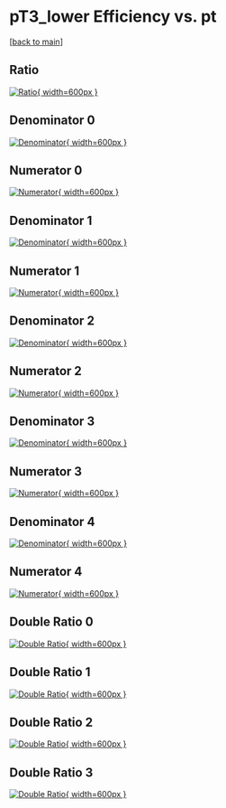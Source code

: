 # pT3_lower Efficiency vs. pt

[[back to main](./)]



## Ratio

[![Ratio](../mtv/var/pT3_lower_vtr_321_1_eff_pt.png){ width=600px }](../mtv/var/pT3_lower_vtr_321_1_eff_pt.pdf)

## Denominator 0

[![Denominator](../mtv/den/pT3_lower_vtr_321_1_eff_pt_den0.png){ width=600px }](../mtv/den/pT3_lower_vtr_321_1_eff_pt_den0.pdf)

## Numerator 0

[![Numerator](../mtv/num/pT3_lower_vtr_321_1_eff_pt_num0.png){ width=600px }](../mtv/num/pT3_lower_vtr_321_1_eff_pt_num0.pdf)

## Denominator 1

[![Denominator](../mtv/den/pT3_lower_vtr_321_1_eff_pt_den1.png){ width=600px }](../mtv/den/pT3_lower_vtr_321_1_eff_pt_den1.pdf)

## Numerator 1

[![Numerator](../mtv/num/pT3_lower_vtr_321_1_eff_pt_num1.png){ width=600px }](../mtv/num/pT3_lower_vtr_321_1_eff_pt_num1.pdf)

## Denominator 2

[![Denominator](../mtv/den/pT3_lower_vtr_321_1_eff_pt_den2.png){ width=600px }](../mtv/den/pT3_lower_vtr_321_1_eff_pt_den2.pdf)

## Numerator 2

[![Numerator](../mtv/num/pT3_lower_vtr_321_1_eff_pt_num2.png){ width=600px }](../mtv/num/pT3_lower_vtr_321_1_eff_pt_num2.pdf)

## Denominator 3

[![Denominator](../mtv/den/pT3_lower_vtr_321_1_eff_pt_den3.png){ width=600px }](../mtv/den/pT3_lower_vtr_321_1_eff_pt_den3.pdf)

## Numerator 3

[![Numerator](../mtv/num/pT3_lower_vtr_321_1_eff_pt_num3.png){ width=600px }](../mtv/num/pT3_lower_vtr_321_1_eff_pt_num3.pdf)

## Denominator 4

[![Denominator](../mtv/den/pT3_lower_vtr_321_1_eff_pt_den4.png){ width=600px }](../mtv/den/pT3_lower_vtr_321_1_eff_pt_den4.pdf)

## Numerator 4

[![Numerator](../mtv/num/pT3_lower_vtr_321_1_eff_pt_num4.png){ width=600px }](../mtv/num/pT3_lower_vtr_321_1_eff_pt_num4.pdf)

## Double Ratio 0

[![Double Ratio](../mtv/ratio/pT3_lower_vtr_321_1_eff_pt_ratio0.png){ width=600px }](../mtv/ratio/pT3_lower_vtr_321_1_eff_pt_ratio0.pdf)

## Double Ratio 1

[![Double Ratio](../mtv/ratio/pT3_lower_vtr_321_1_eff_pt_ratio1.png){ width=600px }](../mtv/ratio/pT3_lower_vtr_321_1_eff_pt_ratio1.pdf)

## Double Ratio 2

[![Double Ratio](../mtv/ratio/pT3_lower_vtr_321_1_eff_pt_ratio2.png){ width=600px }](../mtv/ratio/pT3_lower_vtr_321_1_eff_pt_ratio2.pdf)

## Double Ratio 3

[![Double Ratio](../mtv/ratio/pT3_lower_vtr_321_1_eff_pt_ratio3.png){ width=600px }](../mtv/ratio/pT3_lower_vtr_321_1_eff_pt_ratio3.pdf)

